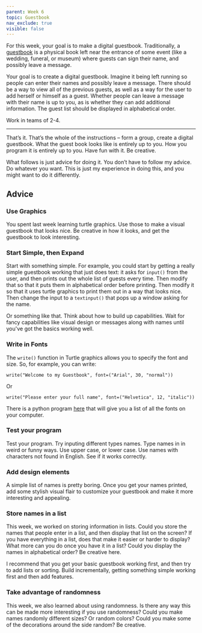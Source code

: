 ```yaml
---
parent: Week 6
topic: Guestbook
nav_exclude: true
visible: false
---
```


For this week, your goal is to make a digital guestbook. Traditionally, a
[guestbook](https://en.wikipedia.org/wiki/Guestbook) is a physical book left near the entrance of some event (like a
wedding, funeral, or museum) where guests can sign their name, and possibly leave a message.

Your goal is to create a digital guestbook.  Imagine it being left running so people can enter their names and possibly
leave a message. There should be a way to view all of the previous guests, as well as a way for the user to add herself
or himself as a guest. Whether people can leave a message with their name is up to you, as is whether they can add
additional information. The guest list should be displayed in alphabetical order.

Work in teams of 2-4.

---

That’s it. That’s the whole of the instructions – form a group, create a digital guestbook. What the guest book looks
like is entirely up to you. How you program it is entirely up to you. Have fun with it. Be creative.

What follows is just advice for doing it. You don’t have to follow my advice. Do whatever you want. This is just my
experience in doing this, and you might want to do it differently.

## Advice

### Use Graphics

You spent last week learning turtle graphics.  Use those to make a visual guestbook that looks nice.  Be creative in how
it looks, and get the guestbook to look interesting.

### Start Simple, then Expand

Start with something simple.  For example, you could start by getting a really simple guestbook working that just does
text: it asks for `input()` from the user, and then prints out the whole list of guests every time.  Then modify that so
that it puts them in alphabetical order before printing.  Then modify it so that it uses turtle graphics to print them
out in a way that looks nice.  Then change the input to a `textinput()` that pops up a window asking for the name.

Or something like that.  Think about how to build up capabilities.   Wait for fancy capabilities like visual design or
messages along with names until you've got the basics working well.

### Write in Fonts

The `write()` function in Turtle graphics allows you to specify the font and size.  So, for example, you can write:
```
write("Welcome to my Guestbook", font=("Arial", 30, "normal"))
```
Or
```
write("Please enter your full name", font=("Helvetica", 12, "italic"))
```

There is a python program [here](https://gitlab.msu.edu/mi-250/random-lists/-/snippets/143) that will give
you a list of all the fonts on your computer.

### Test your program

Test your program.  Try inputing different types names.  Type names in in weird or funny ways. Use upper case, or lower
case.  Use names with characters not found in English.  See if it works correctly.

### Add design elements

A simple list of names is pretty boring.  Once you get your names printed, add some stylish visual flair to customize
your guestbook and make it more interesting and appealing.

### Store names in a list

This week, we worked on storing information in lists.  Could you store the names that people enter in a list, and then
display that list on the screen?  If you have everything in a list, does that make it easier or harder to display?  What
more can you do once you have it in a list?  Could you display the names in alphabetical order?  Be creative here.

I recommend that you get your basic guestbook working first, and then try to add lists or sorting.  Build incrementally,
getting something simple working first and then add features.

### Take advantage of randomness

This week, we also learned about using randomness. Is there any way this can be made more interesting if you use
randomness?  Could you make names randomly different sizes?  Or random colors?  Could you make some of the decorations
around the side random?  Be creative.






